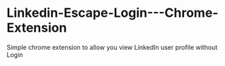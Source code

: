 # Linkedin-Escape-Login---Chrome-Extension
Simple chrome extension to allow you view LinkedIn user profile without Login
